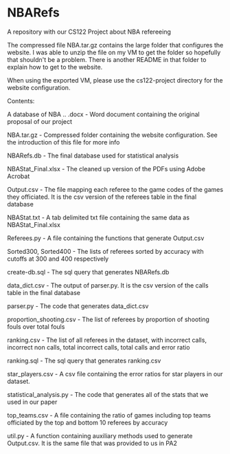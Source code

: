 # NBARefs
A repository with our CS122 Project about NBA refereeing

The compressed file NBA.tar.gz contains the large folder that configures the website. I was able to unzip the file on my VM to get the folder so hopefully that shouldn't be a problem. There is another README in that folder to explain how to get to the website.

When using the exported VM, please use the cs122-project directory for the website configuration.

Contents:

A database of NBA .. .docx - Word document containing the original proposal of our project

NBA.tar.gz - Compressed folder containing the website configuration. See the introduction of this file for more info

NBARefs.db - The final database used for statistical analysis

NBAStat_Final.xlsx - The cleaned up version of the PDFs using Adobe Acrobat

Output.csv - The file mapping each referee to the game codes of the games they officiated. It is the csv version of the referees table in the final database

NBAStat.txt - A tab delimited txt file containing the same data as NBAStat_Final.xlsx

Referees.py - A file containing the functions that generate Output.csv

Sorted300, Sorted400 - The lists of referees sorted by accuracy with cutoffs at 300 and 400 respectively

create-db.sql - The sql query that generates NBARefs.db

data_dict.csv - The output of parser.py. It is the csv version of the calls table in the final database

parser.py - The code that generates data_dict.csv

proportion_shooting.csv - The list of referees by proportion of shooting fouls over total fouls

ranking.csv - The list of all referees in the dataset, with incorrect calls, incorrect non calls, total incorrect calls, total calls and error ratio

ranking.sql - The sql query that generates ranking.csv

star_players.csv - A csv file containing the error ratios for star players in our dataset.

statistical_analysis.py - The code that generates all of the stats that we used in our paper

top_teams.csv - A file containing the ratio of games including top teams officiated by the top and bottom 10 referees by accuracy

util.py - A function containing auxiliary methods used to generate Output.csv. It is the same file that was provided to us in PA2
